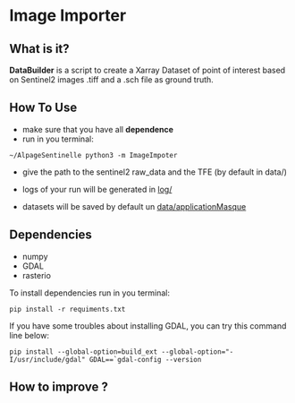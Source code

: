 # Image Importer

## What is it?

**DataBuilder** is a script to create a Xarray Dataset of point of interest 
based on Sentinel2 images .tiff and a .sch file as ground truth.


## How To Use

  - make sure that you have all **dependence**
  - run in you terminal:

```Language
~/AlpageSentinelle python3 -m ImageImpoter
```

  - give the path to the sentinel2 raw_data and the TFE (by default in data/)

  - logs of your run will be generated in [log/](log)

  - datasets will be saved by default un [data/applicationMasque](../data/applicationMasque)


## Dependencies

  - numpy
  - GDAL
  - rasterio

To install dependencies run in you terminal:

```Language
pip install -r requiments.txt
```

If you have some troubles about installing GDAL, you can try this command line
below:

```Language
pip install --global-option=build_ext --global-option="-I/usr/include/gdal" GDAL==`gdal-config --version
```

## How to improve ?
